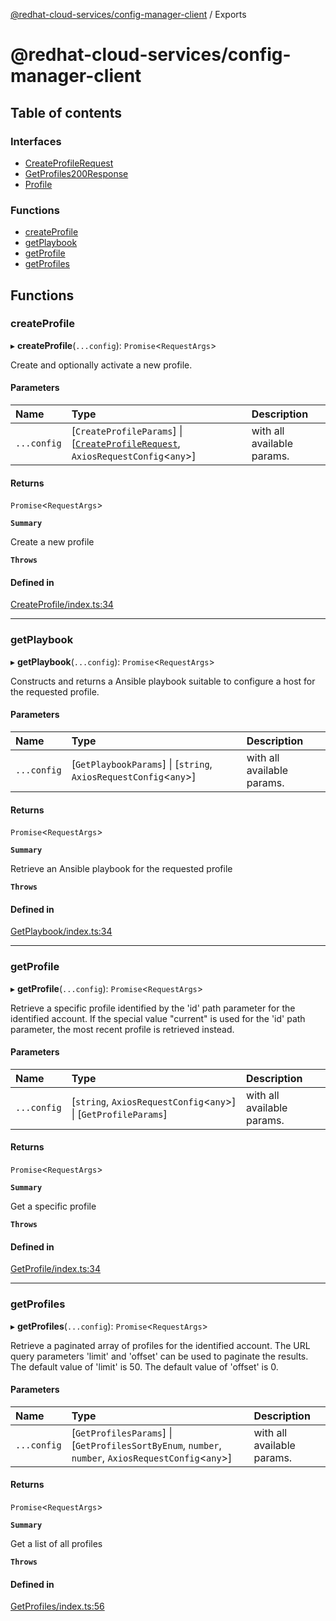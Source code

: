 [@redhat-cloud-services/config-manager-client](README.md) / Exports

# @redhat-cloud-services/config-manager-client

## Table of contents

### Interfaces

- [CreateProfileRequest](interfaces/CreateProfileRequest.md)
- [GetProfiles200Response](interfaces/GetProfiles200Response.md)
- [Profile](interfaces/Profile.md)

### Functions

- [createProfile](modules.md#createprofile)
- [getPlaybook](modules.md#getplaybook)
- [getProfile](modules.md#getprofile)
- [getProfiles](modules.md#getprofiles)

## Functions

### createProfile

▸ **createProfile**(`...config`): `Promise`\<`RequestArgs`\>

Create and optionally activate a new profile.

#### Parameters

| Name | Type | Description |
| :------ | :------ | :------ |
| `...config` | [`CreateProfileParams`] \| [[`CreateProfileRequest`](interfaces/CreateProfileRequest.md), `AxiosRequestConfig`\<`any`\>] | with all available params. |

#### Returns

`Promise`\<`RequestArgs`\>

**`Summary`**

Create a new profile

**`Throws`**

#### Defined in

[CreateProfile/index.ts:34](https://github.com/RedHatInsights/javascript-clients/blob/main/packages/config-manager/CreateProfile/index.ts#L34)

___

### getPlaybook

▸ **getPlaybook**(`...config`): `Promise`\<`RequestArgs`\>

Constructs and returns a Ansible playbook suitable to configure a host for the requested profile.

#### Parameters

| Name | Type | Description |
| :------ | :------ | :------ |
| `...config` | [`GetPlaybookParams`] \| [`string`, `AxiosRequestConfig`\<`any`\>] | with all available params. |

#### Returns

`Promise`\<`RequestArgs`\>

**`Summary`**

Retrieve an Ansible playbook for the requested profile

**`Throws`**

#### Defined in

[GetPlaybook/index.ts:34](https://github.com/RedHatInsights/javascript-clients/blob/main/packages/config-manager/GetPlaybook/index.ts#L34)

___

### getProfile

▸ **getProfile**(`...config`): `Promise`\<`RequestArgs`\>

Retrieve a specific profile identified by the \'id\' path parameter for the identified account. If the special value \"current\" is used for the \'id\' path parameter, the most recent profile is retrieved instead.

#### Parameters

| Name | Type | Description |
| :------ | :------ | :------ |
| `...config` | [`string`, `AxiosRequestConfig`\<`any`\>] \| [`GetProfileParams`] | with all available params. |

#### Returns

`Promise`\<`RequestArgs`\>

**`Summary`**

Get a specific profile

**`Throws`**

#### Defined in

[GetProfile/index.ts:34](https://github.com/RedHatInsights/javascript-clients/blob/main/packages/config-manager/GetProfile/index.ts#L34)

___

### getProfiles

▸ **getProfiles**(`...config`): `Promise`\<`RequestArgs`\>

Retrieve a paginated array of profiles for the identified account. The URL query parameters \'limit\' and \'offset\' can be used to paginate the results. The default value of \'limit\' is 50. The default value of \'offset\' is 0.

#### Parameters

| Name | Type | Description |
| :------ | :------ | :------ |
| `...config` | [`GetProfilesParams`] \| [`GetProfilesSortByEnum`, `number`, `number`, `AxiosRequestConfig`\<`any`\>] | with all available params. |

#### Returns

`Promise`\<`RequestArgs`\>

**`Summary`**

Get a list of all profiles

**`Throws`**

#### Defined in

[GetProfiles/index.ts:56](https://github.com/RedHatInsights/javascript-clients/blob/main/packages/config-manager/GetProfiles/index.ts#L56)
